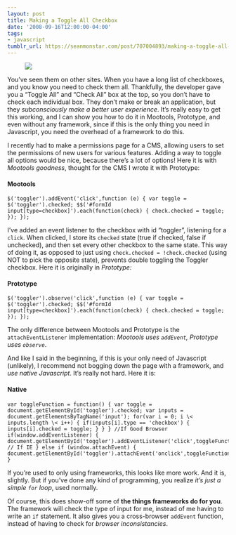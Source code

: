 ```yaml
---
layout: post
title: Making a Toggle All Checkbox
date: '2008-09-16T12:00:00-04:00'
tags:
- javascript
tumblr_url: https://seanmonstar.com/post/707004893/making-a-toggle-all-checkbox
---
```

<figure class="tmblr-full" data-orig-height="150" data-orig-width="400"><img src="https://64.media.tumblr.com/295b17d2f19e9f3babd4aed4c7be1ec0/e39ec8c2b5f78e01-a7/s540x810/a721a58645137e8467c2a4f155b3c14dfe40a259.jpg" data-orig-height="150" data-orig-width="400"></figure>

You’ve seen them on other sites. When you have a long list of checkboxes, and you know you need to check them all. Thankfully, the developer gave you a “Toggle All” and “Check All” box at the top, so you don’t have to check each individual box. They don’t make or break an application, but they _subconsciously make a better user experience_. It’s really easy to get this working, and I can show you how to do it in Mootools, Prototype, and even without any framework, since if this is the only thing you need in Javascript, you need the overhead of a framework to do this.

I recently had to make a permissions page for a CMS, allowing users to set the permissions of new users for various features. Adding a way to toggle all options would be nice, because there’s a lot of options! Here it is with _Mootools goodness_, thought for the CMS I wrote it with Prototype:

#### Mootools

    $('toggler').addEvent('click',function (e) { var toggle = $('toggler').checked; $$('#formId input[type=checkbox]').each(function(check) { check.checked = toggle; }); });

I’ve added an event listener to the checkbox with id “toggler”, listening for a `click`. When clicked, I store its `checked` state (true if checked, false if unchecked), and then set every other checkbox to the same state. This way of doing it, as opposed to just using `check.checked = !check.checked` (using NOT to pick the opposite state), prevents double toggling the Toggler checkbox. Here it is originally in _Prototype:_

#### Prototype

    $('toggler').observe('click',function (e) { var toggle = $('toggler').checked; $$('#formId input[type=checkbox]').each(function(check) { check.checked = toggle; }); });

The only difference between Mootools and Prototype is the `attachEventListener` implementation: _Mootools uses `addEvent`, Prototype uses `observe`_.

And like I said in the beginning, if this is your only need of Javascript (unlikely), I recommend not bogging down the page with a framework, and _use native Javascript_. It’s really not hard. Here it is:

#### Native

    var toggleFunction = function() { var toggle = document.getElementById('toggler').checked; var inputs = document.getElementsByTagName('input'); for(var i = 0; i \< inputs.length \< i++) { if(inputs[i].type == 'checkbox') { inputs[i].checked = toggle; } } } //If Good Browser if(window.addEventListener) { document.getElementById('toggler').addEventListener('click',toggleFunction(),false); // If IE } else if (window.attachEvent) { document.getElementById('toggler').attachEvent('onclick',toggleFunction()); }

If you’re used to only using frameworks, this looks like more work. And it is, slightly. But if you’ve done any kind of programming, you realize _it’s just a simple `for` loop_, used normally.

Of course, this does show-off some of **the things frameworks do for you**. The framework will check the type of input for me, instead of me having to write an `if` statement. It also gives you a cross-browser `addEvent` function, instead of having to check for _browser inconsistancies_.

